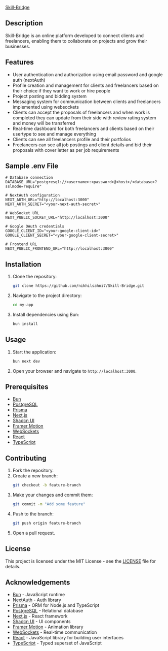  [Skill-Bridge](https://skill-bridg.vercel.app/)

## Description

Skill-Bridge is an online platform developed to connect clients and freelancers, enabling them to collaborate on projects and grow their businesses.

## Features

- User authentication and authorization using email password and google auth (nextAuth)
- Profile creation and management for clients and freelancers based on their choice if they want to work or hire people
- Project posting and bidding system
- Messaging system for communication between clients and freelancers implemented using websockets
- Clients can accept the proposals of freelancers and when work is completed they can update from their side with review rating system and money will be transferred
- Real-time dashboard for both freelancers and clients based on their usertype to see and manage everything
- Clients can see all freelancers profile and their portfolios
- Freelancers can see all job postings and client details and bid their proposals with cover letter as per job requirements

## Sample .env File

```properties
# Database connection
DATABASE_URL="postgresql://<username>:<password>@<host>/<database>?sslmode=require"

# NextAuth configuration
NEXT_AUTH_URL="http://localhost:3000"
NEXT_AUTH_SECRET="<your-next-auth-secret>"

# WebSocket URL
NEXT_PUBLIC_SOCKET_URL="http://localhost:3000"

# Google OAuth credentials
GOOGLE_CLIENT_ID="<your-google-client-id>"
GOOGLE_CLIENT_SECRET="<your-google-client-secret>"

# Frontend URL
NEXT_PUBLIC_FRONTEND_URL="http://localhost:3000"

```

## Installation

1. Clone the repository:

   ```sh
   git clone https://github.com/nikhilsahni7/Skill-Bridge.git
   ```

2. Navigate to the project directory:
   ```sh
   cd my-app
   ```
3. Install dependencies using Bun:

   ```sh
   bun install
   ```

## Usage

1. Start the application:
   ```sh
   bun next dev
   ```
2. Open your browser and navigate to `http://localhost:3000`.

## Prerequisites

- [Bun](https://bun.sh/)
- [PostgreSQL](https://www.postgresql.org/)
- [Prisma](https://www.prisma.io/)
- [Next.js](https://nextjs.org/)
- [Shadcn UI](https://shadcn.dev/)
- [Framer Motion](https://www.framer.com/motion/)
- [WebSockets](https://developer.mozilla.org/en-US/docs/Web/API/WebSockets_API)
- [React](https://reactjs.org/)
- [TypeScript](https://www.typescriptlang.org/)

## Contributing

1. Fork the repository.
2. Create a new branch:
   ```sh
   git checkout -b feature-branch
   ```
3. Make your changes and commit them:
   ```sh
   git commit -m "Add some feature"
   ```
4. Push to the branch:
   ```sh
   git push origin feature-branch
   ```
5. Open a pull request.

## License

This project is licensed under the MIT License - see the [LICENSE](LICENSE) file for details.

## Acknowledgements

- [Bun](https://bun.sh/) - JavaScript runtime
- [NextAuth](https://authjs.dev/getting-started/migrating-to-v5) - Auth library
- [Prisma](https://www.prisma.io/) - ORM for Node.js and TypeScript
- [PostgreSQL](https://www.postgresql.org/) - Relational database
- [Next.js](https://nextjs.org/) - React framework
- [Shadcn UI](https://shadcn.dev/) - UI components
- [Framer Motion](https://www.framer.com/motion/) - Animation library
- [WebSockets](https://developer.mozilla.org/en-US/docs/Web/API/WebSockets_API) - Real-time communication
- [React](https://reactjs.org/) - JavaScript library for building user interfaces
- [TypeScript](https://www.typescriptlang.org/) - Typed superset of JavaScript
